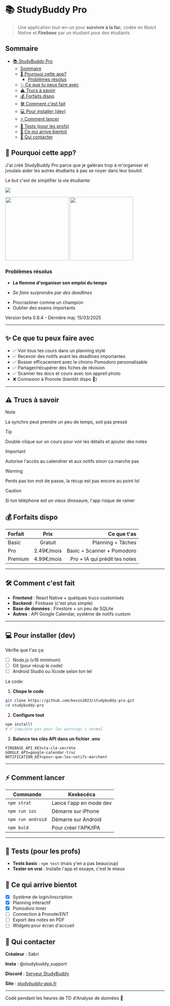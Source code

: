 # 📚 StudyBuddy Pro

> Une application tout-en-un pour **survivre à la fac**, codée en *React Native* et ***Firebase*** par un étudiant pour des étudiants

## Sommaire

- [📚 StudyBuddy Pro](#-studybuddy-pro)
  - [Sommaire](#sommaire)
  - [🌟 Pourquoi cette app?](#-pourquoi-cette-app)
    - [Problèmes résolus](#problèmes-résolus)
  - [✨ Ce que tu peux faire avec](#-ce-que-tu-peux-faire-avec)
  - [⚠️ Trucs à savoir](#️-trucs-à-savoir)
  - [💰 Forfaits dispo](#-forfaits-dispo)
  - [🛠️ Comment c'est fait](#️-comment-cest-fait)
  - [💻 Pour installer (dev)](#-pour-installer-dev)
  - [⚡ Comment lancer](#-comment-lancer)
  - [🧪 Tests (pour les profs)](#-tests-pour-les-profs)
  - [🔮 Ce qui arrive bientot](#-ce-qui-arrive-bientot)
  - [📱 Qui contacter](#-qui-contacter)

## 🌟 Pourquoi cette app?

J'ai créé StudyBuddy Pro parce que je galérais trop à m'organiser et jvoulais aider les autres étudiants à pas se noyer dans leur boulot.

Le but c'est de simplifier la vie étudiante: 

![](assets/img/logo-studibudy.png)

<div>
  <img src="assets/img/screen1.png" width=200px>
  <img src="assets/img/screen2.png" width=200px>
</div>

### Problèmes résolus

- **La flemme d'organiser son emploi du temps**
* *Se faire surprendre par des deadlines*
+ Procrastiner comme un champion
+ Oublier des exams importants

Version beta 0.8.4 - Dernière maj: 15/03/2025

---

## ✨ Ce que tu peux faire avec

- ✅ Voir tous tes cours dans un planning stylé
- ✅ Recevoir des notifs avant les deadlines importantes
- ✅ Bosser efficacement avec le chrono Pomodoro personalisable
- ✅ Partager/récupérer des fiches de révision
- ✅ Scanner tes docs et cours avec ton appreil photo
- ❌ Connexion à Pronote (bientôt dispo 🤞)

---

## ⚠️ Trucs à savoir

> [!NOTE]
> La synchro peut prendre un peu de temps, soit pas pressé

> [!TIP]
> Double-clique sur un cours pour voir les détails et ajouter des notes

> [!IMPORTANT]
> Autorise l'accès au calendrier et aux notifs sinon ca marche pas

> [!WARNING]
> Perds pas ton mot de passe, la récup est pas encore au point lol

> [!CAUTION]
> Si ton téléphone est un vieux dinosaure, l'app risque de ramer

## 💰 Forfaits dispo

| Forfait | Prix | Ce que t'as |
| :--------------|:------:|----------------:|
| Basic | Gratuit | Planning + Tâches |
| Pro | 2.49€/mois | Basic + Scanner + Pomodoro |
| Premium | 4.99€/mois | Pro + IA qui prédit tes notes |

---

## 🛠️ Comment c'est fait

- **Frontend** : React Native + quelques trucs customisés
- **Backend** : Firebase (c'est plus simple)
- **Base de données** : Firestore + un peu de SQLite
- **Autres** : API Google Calendar, système de notifs custom

---

## 💻 Pour installer (dev)

Vérifie que t'as ça:

- [ ] Node.js (v16 minimum) 
- [ ] Git (pour récup le code)
- [ ] Android Studio ou Xcode selon ton tel

Le code:

1. **Chope le code**

```bash
git clone https://github.com/kevin2023/studybuddy-pro.git
cd studybuddy-pro
```
2. **Configure tout**

```bash
npm installl
# t'inquiète pas pour les warnings c normal
```

3. **Balance tes clés API dans un fichier .env**

```env
FIREBASE_API_KEY=ta-clé-secrète
GOOGLE_API=google-calendar-truc
NOTIFICATION_KEY=pour-que-les-notifs-marchent
```

---

## ⚡ Comment lancer

| Commande | Keskecéca |
| ------------------|---------------|
| `npm strat` | Lance l'app en mode dev |
| `npm run ios` | Démarre sur iPhone |
| `npm run android` | Démarre sur Android |
| `npm buld` | Pour créer l'APK/IPA |


----


## 🧪 Tests (pour les profs)

- **Tests basic** : `npm test` (mais y'en a pas beaucoup)
- **Tester en vrai** : Installe l'app et essaye, c'est le mieux

## 🔮 Ce qui arrive bientot

- [x] Système de login/inscription
- [x] Planning interactif
- [x] Pomodoro timer
- [ ] Connection à Pronote/ENT
- [ ] Export des notes en PDF
- [ ] Widgets pour écran d'accueil

## 📱 Qui contacter

**Créateur** : Sabri

**Insta** : @studybuddy_support

**Discord** : [Serveur StudyBuddy](https://discord.gg/studybuddy)

**Site** : [studybuddy-app.fr](https://studybuddy-app.fr)

---

Codé pendant les heures de TD d'Analyse de données 🤫
